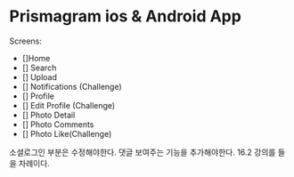 # Prismagram ios & Android App

Screens:
- []Home
- [] Search
- [] Upload
- [] Notifications (Challenge)
- [] Profile
- [] Edit Profile (Challenge)
- [] Photo Detail
- [] Photo Comments
- [] Photo Like(Challenge)

소셜로그인 부분은 수정해야한다.
댓글 보여주는 기능을 추가해야한다.
16.2 강의를 들을 차례이다.
